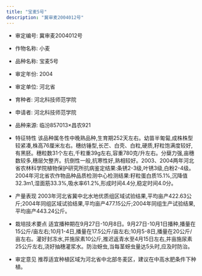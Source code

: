 ```yaml
---
title: "宝麦5号"
description: "冀审麦2004012号"
---
```

* 审定编号:  冀审麦2004012号

*  作物名称:  小麦

*  品种名称:  宝麦5号

*  审定年份:  2004

*  审定单位:  河北省

* 育种者:  河北科技师范学院

*  申请者:  河北科技师范学院

*  品种来源:  临汾857013×昌农921

*  特征特性
该品种属冬性中晚熟品种,生育期252天左右。幼苗半匍匐,成株株型较紧凑,株高76厘米左右。穗纺锤型,长芒、白壳、白粒,硬质,籽粒饱满度较好,有黑胚。穗粒数31个左右,千粒重39g左右,容重780克/升左右。分蘖力强,亩穗数较多,穗层欠整齐。抗倒性一般,抗寒性好,熟相较好。2003、2004两年河北省农林科学院植物保护研究所抗病鉴定结果:条锈2-3级,叶锈3级,白粉2-4级。2004年河北省农作物品种品质检测中心检测结果:籽粒蛋白质15.1%,沉降值32.3m1,湿面筋33.3%,吸水率61.2%,形成时间4.4分,稳定时间4.0分。

*  产量表现
2003年河北省冀中北水地优质组区域试验结果,平均亩产422.63公斤;2004年同组区域试验结果,平均亩产477.15公斤;2004年同组生产试验结果,平均亩产443.24公斤。

*  栽培技术要点
适宜播种期在9月27日-10月8日。9月27日-10月1日播种,播量在15公斤/亩左右;10月1-4日,播量在17.5公斤/亩左右;10月5-8日,播量在20公斤/亩左右。灌好封冻水,并施尿素10公斤,推迟返青水至4月15日左右,并亩施尿素25公斤左右,浇好抽穗灌浆水。防治蚜虫,当每茎蚜虫量达5头时,应及时防治。

*  审定意见
推荐适宜种植区域为河北省中北部冬麦区，建议在中高水肥条件下种植。
